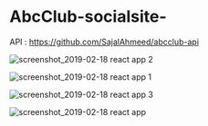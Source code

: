 # AbcClub-socialsite-
API : https://github.com/SajalAhmeed/abcclub-api

![screenshot_2019-02-18 react app 2](https://user-images.githubusercontent.com/28836413/52928185-b2bf2f00-3368-11e9-8a2a-f63790ea693f.png)




![screenshot_2019-02-18 react app 1](https://user-images.githubusercontent.com/28836413/52928200-c23e7800-3368-11e9-9a11-cacfab07baeb.png)





![screenshot_2019-02-18 react app 3](https://user-images.githubusercontent.com/28836413/52928208-cc607680-3368-11e9-8afd-8e484395c71d.png)




![screenshot_2019-02-18 react app](https://user-images.githubusercontent.com/28836413/52928214-d4b8b180-3368-11e9-8f10-685c3d412c70.png)
